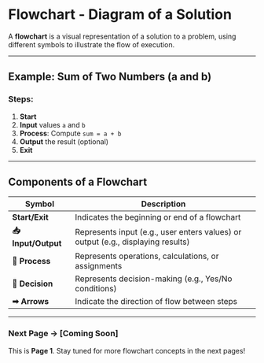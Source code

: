 # Flowchart - Diagram of a Solution

A **flowchart** is a visual representation of a solution to a problem, using different symbols to illustrate the flow of execution.

---

## Example: Sum of Two Numbers (a and b)

### Steps:
1. **Start**
2. **Input** values `a` and `b`
3. **Process**: Compute `sum = a + b`
4. **Output** the result (optional)
5. **Exit**

---

## Components of a Flowchart

| Symbol | Description |
|--------|------------|
| **Start/Exit** | Indicates the beginning or end of a flowchart |
| **📥 Input/Output** | Represents input (e.g., user enters values) or output (e.g., displaying results) |
| **🔄 Process** | Represents operations, calculations, or assignments |
| **🔲 Decision** | Represents decision-making (e.g., Yes/No conditions) |
| **➡ Arrows** | Indicate the direction of flow between steps |

---

### Next Page → [Coming Soon]

This is **Page 1**. Stay tuned for more flowchart concepts in the next pages!
